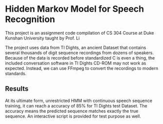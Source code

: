 # Hidden Markov Model for Speech Recognition

This project is an assignment code compilation of CS 304 Course at Duke Kunshan University taught by Prof. Li

The project uses data from TI Dights, an ancient Dataset that contains several thousands of digit sequence recordings from dozens of speakers. Because of the data is recorded before standardized C is even a thing, the included conversation software in TI Dights CD-ROM may not work as expected. Instead, we can use FFmpeg to convert the recordings to modern standards.

## Results

At its ultimate form, unrestricted HMM with continuous speech sequence training, it can reach a accuracy of 85% for TI Dights test Dataset. The accuracy means the predicted sequence matches exactly the true sequence. An interactive script is provided for test purpose as well. 